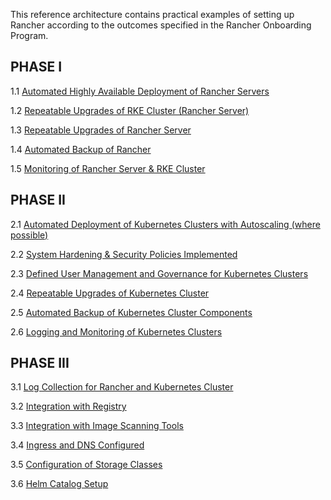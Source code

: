 This reference architecture contains practical examples of setting up Rancher according to the outcomes specified in the Rancher Onboarding Program.

## PHASE I

1.1 [Automated Highly Available Deployment of Rancher Servers](phase-i/automate-ha-deployment)

1.2 [Repeatable Upgrades of RKE Cluster (Rancher Server)](phase-i/repeatable-rke-upgrades)

1.3 [Repeatable Upgrades of Rancher Server](phase-i/repeatable-rancher-upgrades)

1.4 [Automated Backup of Rancher](phase-i/automated-rancher-backup)

1.5 [Monitoring of Rancher Server & RKE Cluster](phase-i/rancher-server-monitoring)

## PHASE II

2.1 [Automated Deployment of Kubernetes Clusters with Autoscaling (where possible)](phase-ii/automated-cluster-deployment)

2.2 [System Hardening & Security Policies Implemented](phase-ii/system-hardening)

2.3 [Defined User Management and Governance for Kubernetes Clusters](phase-ii/user-management)

2.4 [Repeatable Upgrades of Kubernetes Cluster](phase-ii/repeatable-k8s-upgrades)

2.5 [Automated Backup of Kubernetes Cluster Components](phase-ii/automated-k8s-backup)

2.6 [Logging and Monitoring of Kubernetes Clusters](phase-ii/operations-for-k8s-clusters)

## PHASE III

3.1 [Log Collection for Rancher and Kubernetes Cluster](phase-iii/logging)

3.2 [Integration with Registry](phase-iii/registry)

3.3 [Integration with Image Scanning Tools](phase-iii/container-scanning)

3.4 [Ingress and DNS Configured](phase-iii/ingress-dns)

3.5 [Configuration of Storage Classes](phase-iii/storage)

3.6 [Helm Catalog Setup](phase-iii/catalog)